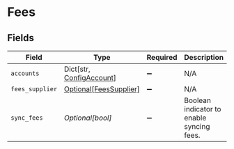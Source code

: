 # Fees


## Fields

| Field                                                            | Type                                                             | Required                                                         | Description                                                      |
| ---------------------------------------------------------------- | ---------------------------------------------------------------- | ---------------------------------------------------------------- | ---------------------------------------------------------------- |
| `accounts`                                                       | Dict[str, [ConfigAccount](../../models/shared/configaccount.md)] | :heavy_minus_sign:                                               | N/A                                                              |
| `fees_supplier`                                                  | [Optional[FeesSupplier]](../../models/shared/feessupplier.md)    | :heavy_minus_sign:                                               | N/A                                                              |
| `sync_fees`                                                      | *Optional[bool]*                                                 | :heavy_minus_sign:                                               | Boolean indicator to enable syncing fees.                        |